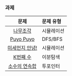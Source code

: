 ### 과제
|문제|문제 유형|
|:--:|:-------|
|[나무조각](https://www.acmicpc.net/problem/2947)|시뮬레이션|
|[Puyo Puyo](https://www.acmicpc.net/problem/11559)|DFS/BFS|
|[미세먼지 안녕!](https://www.acmicpc.net/problem/17144)|시뮬레이션|
|[K번째 수](https://www.acmicpc.net/problem/1300)|이분탐색|
|[소수의 연속합](https://www.acmicpc.net/problem/1644)|투포인터|
